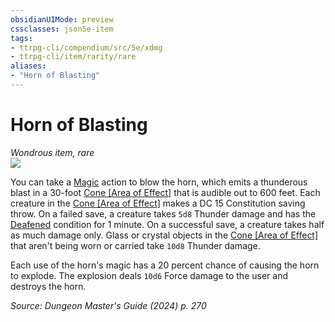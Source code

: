 ```yaml
---
obsidianUIMode: preview
cssclasses: json5e-item
tags:
- ttrpg-cli/compendium/src/5e/xdmg
- ttrpg-cli/item/rarity/rare
aliases: 
- "Horn of Blasting"
---
```

# Horn of Blasting
*Wondrous item, rare*  
![](3-Mechanics/CLI/items/img/horn-of-blasting.webp#right)


You can take a [Magic](3-Mechanics/CLI/rules/actions.md#Magic) action to blow the horn, which emits a thunderous blast in a 30-foot [Cone [Area of Effect]](3-Mechanics/CLI/rules/variant-rules/cone-area-of-effect-xphb.md) that is audible out to 600 feet. Each creature in the [Cone [Area of Effect]](3-Mechanics/CLI/rules/variant-rules/cone-area-of-effect-xphb.md) makes a DC 15 Constitution saving throw. On a failed save, a creature takes `5d8` Thunder damage and has the [Deafened](3-Mechanics/CLI/rules/conditions.md#Deafened) condition for 1 minute. On a successful save, a creature takes half as much damage only. Glass or crystal objects in the [Cone [Area of Effect]](3-Mechanics/CLI/rules/variant-rules/cone-area-of-effect-xphb.md) that aren't being worn or carried take `10d8` Thunder damage.

Each use of the horn's magic has a 20 percent chance of causing the horn to explode. The explosion deals `10d6` Force damage to the user and destroys the horn.

*Source: Dungeon Master's Guide (2024) p. 270*
